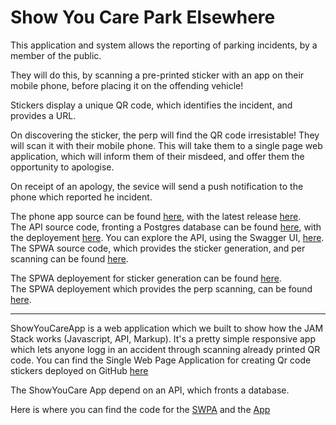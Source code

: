 # Show You Care Park Elsewhere

This application and system allows the reporting of parking incidents, by a member of the public.

They will do this, by scanning a pre-printed sticker with an app on their mobile phone, before placing it on the offending vehicle!

Stickers display a unique QR code, which identifies the incident, and provides a URL.

On discovering the sticker, the perp will find the QR code irresistable! They will scan it with their mobile phone. This will take them to a single page web application, which will inform them of their misdeed, and offer them the opportunity to apologise.

On receipt of an apology, the sevice will send a push notification to the phone which reported he incident.

The phone app source can be found [here](https://github.com/TheAntiParkingCompany/ShowYouCareApp),  with the latest release [here](https://github.com/TheAntiParkingCompany/ShowYouCare/tree/master/releases).  
The API source code, fronting a Postgres database can be found [here](https://github.com/TheAntiParkingCompany/3rd-attempt), with the deployement [here](https://anti-parking-api.herokuapp.com/). You can explore the API, using the Swagger UI, [here](https://anti-parking-api.herokuapp.com/docs).    
The SPWA source code, which provides the sticker generation, and per scanning can be found [here](https://github.com/TheAntiParkingCompany/SPWA_GenerateStickers).

The SPWA deployement for sticker generation can be found [here](https://TheAntiParkingCompany.github.io/SPWA_GenerateStickers/generate/).   
The SPWA deployement which provides the perp scanning, can be found [here](https://TheAntiParkingCompany.github.io/SPWA_GenerateStickers/response/).  


----------

ShowYouCareApp is a web application which we built to show how the JAM Stack works (Javascript, API, Markup). 
It's a pretty simple responsive app which lets anyone logg in an accident through scanning already printed QR code.
You can find the Single Web Page Application for creating Qr code stickers deployed on GitHub [here](https://github.com/TheAntiParkingCompany/SPWA_GenerateStickers)

The ShowYouCare App depend on an API, which fronts a database. 

Here is where you can find the code for the [SWPA](https://github.com/TheAntiParkingCompany/SPWA_GenerateStickers) and the [App](https://github.com/TheAntiParkingCompany/ShowYouCareApp)

